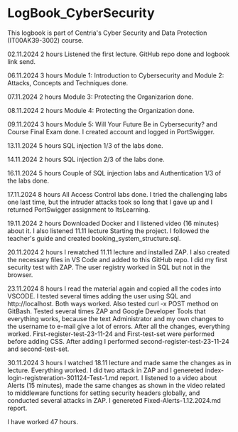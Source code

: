# LogBook_CyberSecurity
This logbook is part of Centria's Cyber ​​Security and Data Protection (IT00AK39-3002) course.

02.11.2024  2 hours  Listened the first lecture. GitHub repo done and logbook link send. 

06.11.2024  3 hours  Module 1: Introduction to Cybersecurity and Module 2: Attacks, Concepts and Techniques done.

07.11.2024  2 hours  Module 3: Protecting the Organizarion done.

08.11.2024  2 hours  Module 4: Protecting the Organization done.

09.11.2024  3 hours  Module 5: Will Your Future Be in Cybersecurity? and Course Final Exam done. I created account and logged in PortSwigger.

13.11.2024  5 hours  SQL injection 1/3 of the labs done.

14.11.2024  2 hours SQL injection 2/3 of the labs done.

16.11.2024  5 hours  Couple of SQL injection labs and Authentication 1/3 of the labs done. 

17.11.2024  8 hours All Access Control labs done. I tried the challenging labs one last time, but the intruder attacks took so long that I gave up and I returned PortSwigger assignment to ItsLearning. 

19.11.2024  2 hours  Downloaded Docker and I listened video (16 minutes) about it. I also listened 11.11 lecture Starting the project. I followed the teacher's guide and created booking_system_structure.sql. 

20.11.2024  2 hours  I rewatched 11.11 lecture and installed ZAP. I also created the necessary files in VS Code and added to this GitHub repo. I did my first security test with ZAP. The user registry worked in SQL but not in the browser. 

23.11.2024  8 hours I read the material again and copied all the codes into VSCODE. I tested several times adding the user using SQL and http://localhost. Both ways worked. Also tested curl -x POST method on GitBash. Tested several times ZAP and Google Developer Tools that everything works, because the text Administrator and my own changes to the username to e-mail give a lot of errors. After all the changes, everything worked. First-register-test-23-11-24 and First-test-set were performed before adding CSS. After adding I performed second-register-test-23-11-24 and second-test-set. 

30.11.2024  3 hours I watched 18.11 lecture and made same the changes as in lecture. Everything worked. I did two attack in ZAP and I genereted index-login-registreration-301124-Test-1.md report. I listened to a video about Alerts (15 minutes), made the same changes as shown in the video related to middleware functions for setting security headers globally, and conducted several attacks in ZAP. I genereted Fixed-Alerts-1.12.2024.md report. 

I have worked 47 hours.